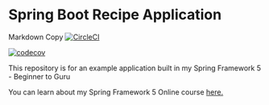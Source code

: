 # Spring Boot Recipe Application

Markdown
Copy
[![CircleCI](https://circleci.com/gh/dgerontopoulos/spring5-recipe-app.svg?style=svg)](https://circleci.com/gh/dgerontopoulos/spring5-recipe-app)

[![codecov](https://codecov.io/gh/dgerontopoulos/spring5-mysql-recipe-app/branch/master/graph/badge.svg?token=z3uz0DyKaR)](https://codecov.io/gh/dgerontopoulos/spring5-mysql-recipe-app)

This repository is for an example application built in my Spring Framework 5 - Beginner to Guru

You can learn about my Spring Framework 5 Online course [here.](http://courses.springframework.guru/p/spring-framework-5-begginer-to-guru/?product_id=363173)
